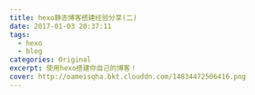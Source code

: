```yaml
---
title: hexo静态博客搭建经验分享(二)
date: 2017-01-03 20:37:11
tags:
  - hexo
  - blog
categories: Original
excerpt: 使用hexo搭建你自己的博客！
cover: http://oameisqha.bkt.clouddn.com/14834472506416.png
---
```

